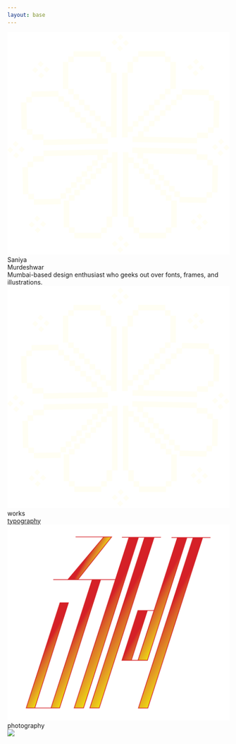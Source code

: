 ```yaml
---
layout: base
---
```

<div class="font-[Instrument_Serif] min-h-[720px] overflow-hidden text-white navbar-offset-center fit-view flex justify-center">
    <div class="grid grid-cols-4">
        <div class="col-span-1 relative select-none">
            <div class="w-full h-full flex justify-center items-center">
                <div class="2xl:w-[600px] xl:w-[500px] md:w-[420px] w-[300px] absolute 2xl:right-15 xl:right-15 md:right-5 right-10 origin-center rotating">
                    <img src="assets/images/flower_pixelated.png" />
                </div>
            </div>
        </div>
        <div class="col-span-2 flex flex-col justify-center">
            <div class="2xl:text-[120px] xl:text-[100px] md:text-[70px] text-[50px] 2xl:leading-29 xl:leading-24 md:leading-17 leading-12 flex justify-center text-center mb-5">
                    Saniya <br>
                    Murdeshwar
            </div>
            <div class="2xl:text-[45px] xl:text-[38px] md:text-[26px] text-[19px] 2xl:leading-14 xl:leading-10 md:leading-8 leading-5 flex justify-center text-balance text-center italic">
                Mumbai-based design enthusiast who geeks out over fonts, frames, and illustrations.
            </div>
        </div>
        <div class="col-span-1 relative select-none">
            <div class="w-full h-full flex justify-center items-center">
                <div class="2xl:w-[600px] xl:w-[500px] md:w-[420px] w-[300px] absolute 2xl:left-15 xl:left-15 md:left-5 left-10 origin-center reverse-rotating">
                    <img src="assets/images/flower_pixelated.png" />
                </div>
            </div>
        </div>
    </div>
</div>
<div class="max-w-screen md:px-20 px-5 text-white font-[Instrument_Serif] my-20">
    <div class="md:text-[64px] text-[47px]">
        works
    </div>
    <div class="flex flex-col">
        <div class="grid grid-cols-10 md:grid-rows-1 grid-rows-2 gap-5 h-[580px] min-h-[580px]">
            <div class="md:col-span-6 col-span-10 rounded-3xl bg-[#600000] overflow-hidden relative hover:cursor-pointer">
                <a href="/typography">
                    <div class="bg-black transition-opacity ease-in-out duration-300 opacity-0 hover:opacity-85 absolute w-full h-full">
                        <div class="text-[40px] w-full h-full flex justify-center items-center">
                            typography    
                        </div>
                    </div>
                    <img class="w-full h-full object-cover" src="assets/images/illustration1.png" />
                </a>
            </div>
            <div class="md:col-span-4 col-span-10 rounded-3xl bg-white overflow-hidden relative hover:cursor-pointer">
                <!-- <a href="/"> -->
                    <div class="bg-black transition-opacity ease-in-out duration-300 opacity-0 hover:opacity-85 absolute w-full h-full">
                        <div class="text-[40px] w-full h-full flex justify-center items-center">
                        photography 
                        </div>
                    </div>
                    <img class="w-full h-full object-cover" src="assets/images/photography/photography1.png" />  
                <!-- </a> -->
            </div>
        </div>
        <!-- <div class="grid grid-cols-10 gap-5 mt-5">
            <div class="col-span-10 rounded-3xl h-[586px] bg-white">
            </div>
        </div>
        <div class="grid grid-cols-10 gap-5 mt-5">
            <div class="col-span-6 rounded-3xl h-[586px] bg-white">
            </div>
            <div class="col-span-4 rounded-3xl h-[586px] bg-white">
            </div>
        </div> -->
    </div>
</div>